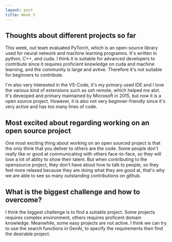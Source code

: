 ```yaml
---
layout: post
title: Week 5
---
```


## Thoughts about different projects so far

This week, out team evaluated PyTorch, which is an open-source library used for neural network and machine learning programns. It's written in python, C++, and cuda. I think it is suitable for advanced developers to contribute since it requires proficient knowledge on cuda and machine learning, and the community is large and avtive. Therefore it's not suitable for beginners to contribute. 

I'm also very interested in the VS-Code, it's my primary used IDE and I love the various kind of extensions such as ssh remote, which helped me alot. It's deveoped and primary maintained by Microsoft in 2015, but now it is a open source project. However, it is also not very beginner-friendly since it's very active and has too many lines of code. 

<!--more-->

## Most excited about regarding working on an open source project

One most exciting thing about working on an open sourced project is that the only think that you deliver to others are the code. Some people don't really like or good at communicating with others face-to-face, so they will lose a lot of ablity to show their talent. But when contributing to the opensource project, they don't have about how to talk to people, so they feel more relaxed because they are doing what they are good at, that's why we are able to see so many outstanding contributions on github. 

## What is the biggest challenge and how to overcome?

I think the biggest challenge is to find a suitable project. Some projects requires complex environment, others requires proficent domain knowledge. Meanwhile, some easy projects are not active. I think we can try to use the search functions in GenAI, to specify the requirements then find the desirable project. 